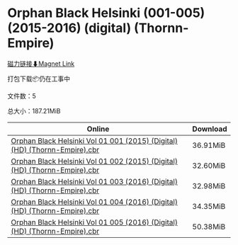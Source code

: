 # Orphan Black Helsinki (001-005) (2015-2016) (digital) (Thornn-Empire)

[磁力链接⬇Magnet Link](magnet:?xt=urn:btih:af98ecd85287dc182d03a8d4166ebee0c94410d7&dn=Orphan%20Black%20Helsinki%20%28001-005%29%20%282015-2016%29%20%28digital%29%20%28Thornn-Empire%29)

打包下载📦仍在工事中

文件数：5

总大小：187.21MiB

Online | Download
--- | ---
[Orphan Black Helsinki Vol 01 001 (2015) (Digital) (HD) (Thornn-Empire).cbr](https://github.com/alicewish/markdown/blob/master/comic/Orphan-Black-Helsinki-Vol-01-001-2015-Digital-HD-Thornn-Empire-cbr.md) | 36.91MiB
[Orphan Black Helsinki Vol 01 002 (2015) (Digital) (HD) (Thornn-Empire).cbr](https://github.com/alicewish/markdown/blob/master/comic/Orphan-Black-Helsinki-Vol-01-002-2015-Digital-HD-Thornn-Empire-cbr.md) | 32.60MiB
[Orphan Black Helsinki Vol 01 003 (2016) (Digital) (HD) (Thornn-Empire).cbr](https://github.com/alicewish/markdown/blob/master/comic/Orphan-Black-Helsinki-Vol-01-003-2016-Digital-HD-Thornn-Empire-cbr.md) | 32.98MiB
[Orphan Black Helsinki Vol 01 004 (2016) (Digital) (HD) (Thornn-Empire).cbr](https://github.com/alicewish/markdown/blob/master/comic/Orphan-Black-Helsinki-Vol-01-004-2016-Digital-HD-Thornn-Empire-cbr.md) | 34.35MiB
[Orphan Black Helsinki Vol 01 005 (2016) (Digital) (HD) (Thornn-Empire).cbr](https://github.com/alicewish/markdown/blob/master/comic/Orphan-Black-Helsinki-Vol-01-005-2016-Digital-HD-Thornn-Empire-cbr.md) | 50.38MiB